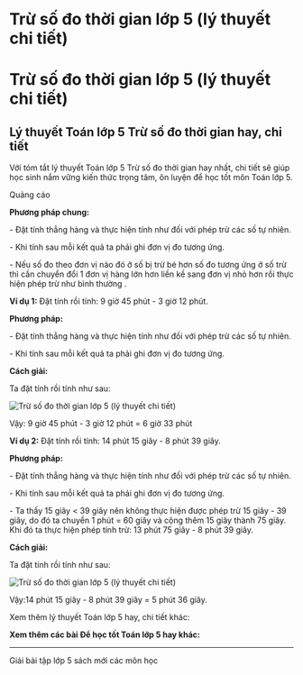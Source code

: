# Trừ số đo thời gian lớp 5 (lý thuyết chi tiết)

# Trừ số đo thời gian lớp 5 (lý thuyết chi tiết)

## Lý thuyết Toán lớp 5 Trừ số đo thời gian hay, chi tiết

Với tóm tắt lý thuyết Toán lớp 5 Trừ số đo thời gian hay nhất, chi tiết sẽ giúp học sinh nắm vững kiến thức trọng tâm, ôn luyện để học tốt môn Toán lớp 5.

Quảng cáo

**Phương pháp chung:**

\- Đặt tính thẳng hàng và thực hiện tính như đối với phép trừ các số tự nhiên.

\- Khi tính sau mỗi kết quả ta phải ghi đơn vị đo tương ứng.

\- Nếu số đo theo đơn vị nào đó ở số bị trừ bé hơn số đo tương ứng ở số trừ thì cần chuyển đổi 1 đơn vị hàng lớn hơn liền kề sang đơn vị nhỏ hơn rồi thực hiện phép trừ như bình thường .

**Ví dụ 1:** Đặt tính rồi tính: 9 giờ 45 phút - 3 giờ 12 phút.

**Phương pháp:**

\- Đặt tính thẳng hàng và thực hiện tính như đối với phép trừ các số tự nhiên.

\- Khi tính sau mỗi kết quả ta phải ghi đơn vị đo tương ứng.

**Cách giải:**

Ta đặt tính rồi tính như sau:

![Trừ số đo thời gian lớp 5 \(lý thuyết chi tiết\)](https://vietjack.com/giai-toan-lop-5/images/ly-thuyet-tru-so-do-thoi-gian-99195.png)

Vậy: 9 giờ 45 phút - 3 giờ 12 phút = 6 giờ 33 phút

**Ví dụ 2:** Đặt tính rồi tính: 14 phút 15 giây - 8 phút 39 giây.

**Phương pháp:**

\- Đặt tính thẳng hàng và thực hiện tính như đối với phép trừ các số tự nhiên.

\- Khi tính sau mỗi kết quả ta phải ghi đơn vị đo tương ứng.

\- Ta thấy 15 giây < 39 giây nên không thực hiện được phép trừ 15 giây - 39 giây, do đó ta chuyển 1 phút = 60 giây và cộng thêm 15 giây thành 75 giây. Khi đó ta thực hiện phép tính trừ: 13 phút 75 giây - 8 phút 39 giây.

**Cách giải:**

Ta đặt tính rồi tính như sau:

![Trừ số đo thời gian lớp 5 \(lý thuyết chi tiết\)](https://vietjack.com/giai-toan-lop-5/images/ly-thuyet-tru-so-do-thoi-gian-99196.png)

Vậy:14 phút 15 giây - 8 phút 39 giây = 5 ­phút 36 giây.

Xem thêm lý thuyết Toán lớp 5 hay, chi tiết khác:

**Xem thêm các bài Để học tốt Toán lớp 5 hay khác:**

* * *

Giải bài tập lớp 5 sách mới các môn học
